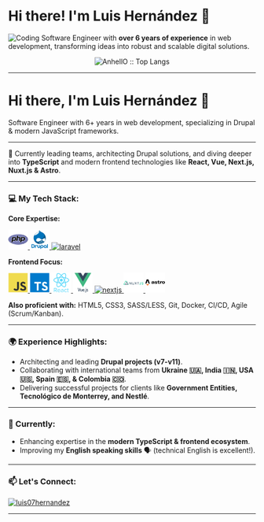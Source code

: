 # Hi there! I'm Luis Hernández 👋

<img src="https://media.giphy.com/media/M9gbBd9nbDrOTu1Mqx/giphy.gif" width="30" alt="Coding"> Software Engineer with **over 6 years of experience** in web development, transforming ideas into robust and scalable digital solutions.

<p align="center"><img src="https://github-readme-stats.vercel.app/api/top-langs/?username=Luis07Hernandez&langs_count=10&theme=tokyonight&layout=compact" alt="AnhellO :: Top Langs" /></p>

---

# Hi there, I'm Luis Hernández 👋
Software Engineer with 6+ years in web development, specializing in Drupal & modern JavaScript frameworks.

---

🚀 Currently leading teams, architecting Drupal solutions, and diving deeper into **TypeScript** and modern frontend technologies like **React, Vue, Next.js, Nuxt.js & Astro**.

---

### 💻 My Tech Stack:

**Core Expertise:**
<p align="left">
  <a href="https://www.php.net" target="_blank" rel="noreferrer"> <img src="https://raw.githubusercontent.com/devicons/devicon/master/icons/php/php-original.svg" alt="php" width="40" height="40"/> </a>
  <a href="https://www.drupal.org/" target="_blank" rel="noreferrer"> <img src="https://raw.githubusercontent.com/devicons/devicon/master/icons/drupal/drupal-original-wordmark.svg" alt="drupal" width="40" height="40"/> </a>
  <a href="https://laravel.com/" target="_blank" rel="noreferrer"> <img src="https://logowik.com/content/uploads/images/laravel8530.jpg" alt="laravel" width="40" height="40"/> </a>
</p>

**Frontend Focus:**
<p align="left">
  <a href="https://developer.mozilla.org/en-US/docs/Web/JavaScript" target="_blank" rel="noreferrer"> <img src="https://raw.githubusercontent.com/devicons/devicon/master/icons/javascript/javascript-original.svg" alt="javascript" width="40" height="40"/> </a>
  <a href="https://www.typescriptlang.org/" target="_blank" rel="noreferrer"> <img src="https://raw.githubusercontent.com/devicons/devicon/master/icons/typescript/typescript-original.svg" alt="typescript" width="40" height="40"/> </a>
  <a href="https://reactjs.org/" target="_blank" rel="noreferrer"> <img src="https://raw.githubusercontent.com/devicons/devicon/master/icons/react/react-original-wordmark.svg" alt="react" width="40" height="40"/> </a>
  <a href="https://vuejs.org/" target="_blank" rel="noreferrer"> <img src="https://raw.githubusercontent.com/devicons/devicon/master/icons/vuejs/vuejs-original-wordmark.svg" alt="vuejs" width="40" height="40"/> </a>
  <a href="https://nextjs.org/" target="_blank" rel="noreferrer"> <img src="https://cdn.worldvectorlogo.com/logos/next-js.svg" alt="nextjs" width="40" height="40"/> </a>
  <a href="https://nuxtjs.org/" target="_blank" rel="noreferrer"> <img src="https://raw.githubusercontent.com/devicons/devicon/master/icons/nuxtjs/nuxtjs-original-wordmark.svg" alt="nuxtjs" width="40" height="40"/> </a>
  <a href="https://astro.build/" target="_blank" rel="noreferrer"> <img src="https://raw.githubusercontent.com/devicons/devicon/master/icons/astro/astro-original-wordmark.svg" alt="astro" width="40" height="40"/> </a>
</p>

**Also proficient with:** HTML5, CSS3, SASS/LESS, Git, Docker, CI/CD, Agile (Scrum/Kanban).

---

### 🌍 Experience Highlights:

* Architecting and leading **Drupal projects (v7-v11)**.
* Collaborating with international teams from **Ukraine 🇺🇦, India 🇮🇳, USA 🇺🇸, Spain 🇪🇸, & Colombia 🇨🇴**.
* Delivering successful projects for clients like **Government Entities, Tecnológico de Monterrey, and Nestlé**.

---

### 🌱 Currently:

* Enhancing expertise in the **modern TypeScript & frontend ecosystem**.
* Improving my **English speaking skills** 🗣️ (technical English is excellent!).

---

### 📫 Let's Connect:

<p align="left">
  <a href="https://linkedin.com/in/luis07hernandez" target="_blank"><img align="center" src="https://raw.githubusercontent.com/rahuldkjain/github-profile-readme-generator/master/src/images/icons/Social/linked-in-alt.svg" alt="luis07hernandez" height="30" width="40" /></a>
</p>

---
